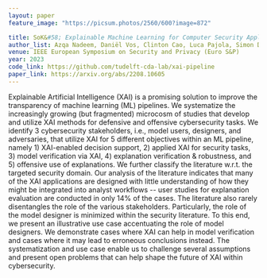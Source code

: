 ```yaml
---
layout: paper
feature_image: "https://picsum.photos/2560/600?image=872"

title: SoK&#58; Explainable Machine Learning for Computer Security Applications
author_list: Azqa Nadeem, Daniël Vos, Clinton Cao, Luca Pajola, Simon Dieck, Robert Baumgartner, Sicco Verwer
venue: IEEE European Symposium on Security and Privacy (Euro S&P)
year: 2023
code_link: https://github.com/tudelft-cda-lab/xai-pipeline
paper_link: https://arxiv.org/abs/2208.10605
---
```



Explainable Artificial Intelligence (XAI) is a promising solution to improve the transparency of machine learning (ML) pipelines. We systematize the increasingly growing (but fragmented) microcosm of studies that develop and utilize XAI methods for defensive and offensive cybersecurity tasks. We identify 3 cybersecurity stakeholders, i.e., model users, designers, and adversaries, that utilize XAI for 5 different objectives within an ML pipeline, namely 1) XAI-enabled decision support, 2) applied XAI for security tasks, 3) model verification via XAI, 4) explanation verification & robustness, and 5) offensive use of explanations. We further classify the literature w.r.t. the targeted security domain. Our analysis of the literature indicates that many of the XAI applications are designed with little understanding of how they might be integrated into analyst workflows -- user studies for explanation evaluation are conducted in only 14% of the cases. The literature also rarely disentangles the role of the various stakeholders. Particularly, the role of the model designer is minimized within the security literature. To this end, we present an illustrative use case accentuating the role of model designers. We demonstrate cases where XAI can help in model verification and cases where it may lead to erroneous conclusions instead. The systematization and use case enable us to challenge several assumptions and present open problems that can help shape the future of XAI within cybersecurity.